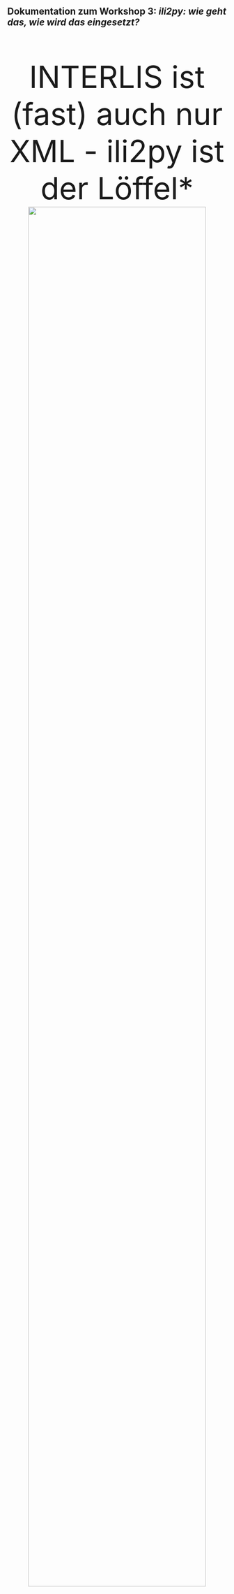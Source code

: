 ## Dokumentation zum Workshop 3: _ili2py: wie geht das, wie wird das eingesetzt?_

<p align="center" width="100%" style="font-size:70px">
INTERLIS ist (fast) auch nur XML - ili2py ist der Löffel* </br>
<img src="assets/img/xml_soup.png" width="90%" /></br>
<span style="font-size:20px">*(Demokrit 330 v.Chr.)</span>
</p>

### Vorbereitung zum Workshop

Zur Vorbereitung bitte [dieser](PREPARATION.md) Beschreibung folgen.

### ili2py

Die aktuelle Implementierung stützt sich auf das [_IlisMeta16_](https://models.interlis.ch/core/IlisMeta16.ili) Metamodell ([Dokumentation](https://www.interlis.ch/download/interlis2/ili24-metamodel_2022-06-17_d.pdf)). Im Folgenden werde ich IlisMeta16 immer mal wieder mit IMD16 abkürzen.

Einfach beschrieben liest ili2py ein beliebiges XTF dieses Modells ein, übersetzt die Elemente in seine internen
Repräsentationen und rendert dann die gewünschte Ausgabe. Das Ganze ist so aufgebaut, dass es nicht nur als Kommandozeilenwerkzeug eingesetzt werden kann, sonder auch als Bibliothek in Python.

Deshalb ist der Name aktuell etwas irreführend. ili2py kann aktuell keine ili-Dateien lesen oder schreiben. Alles ist auf dem Metamodell aufgebaut.

---

<p align="center" width="100%">
<img src="assets/img/ili2py_metamodell.png" width="80%" style="" /></br>
ili2py in der Übersicht aus der IMD16 Dokumentation
</p>

---

Ein Metamodell ist eine Ableitung eines normalen ili-Models. Es kann mit verschiedenen Werkzeugen aus einem ili-Modell erstellt werden.

Stellvertretend hier mal am Beispiel von [ili2c](https://github.com/claeis/ili2c) (Version 5.6.6 => [Download](https://downloads.interlis.ch/ili2c/ili2c-5.6.6.zip)) gezeigt:

```shell
java -jar <pfad-zu-ili2c-jar> -oIMD16 --out models/OeREBKRMtrsfr_V2_0.imd models/OeREBKRMtrsfr_V2_0.ili
```

### Start

----

<p align="center" width="100%" style="color:red;font-size:30px">
<b>https://github.com/moflexch/awt5_windisch</b>
</p>

----

<p align="center" width="100%">
<img src="assets/img/download_ws_material.png" width="80%" style="" /></br>
Auf GitHub laden wir uns das Workshop Material herunter
</p>

- Zip irgendwo entpacken.
- Entstandenen Ordner und dort den Unterordner `ws3_ili2py` im Edior öffnen. Ich werde vscode nutzen.
- Terminal öffnen in diesem Ordner öffnen

### ili2py CLI (Binary)

Das _Command Line Interface_ von ili2py bietet neben dem Hauptkommando `ili2py` noch zwei Subkommandos:

- `diagram`
- `python-classes`

Schauen wir uns also an, wie man das Ganze grundsätzlich nutzt.

#### Hauptkommando

> [!TIP]
> Eventuell muss einmalig `chmod +x ili2py-linux`/ `chmod +x ili2py-macos` ausgeführt werden.

```shell
# Linux (evtl. chmod +x ili2py-linux)
./ili2py-linux

# Mac (evtl. chmod +x ili2py-macos)
./ili2py-macos

# Windows
ili2py-windows.exe
```

Ausgabe ist:
```
Usage: ili2py-linux [OPTIONS] COMMAND [ARGS]...

Options:
  -v, --verbose  Print debug information
  -V, --version  Show the version and exit.
  --help         Show this message and exit.

Commands:
  diagram         Parses an arbitrary IMD16 and creates and creates a...
  python-classes  Parses an arbitrary imd and creates a library of python...
```

> [!TIP]
> Dieselbe Ausgabe erreichen wir auch mit `--help`

```shell
# Linux
./ili2py-linux --help

# Mac
./ili2py-macos --help

# Windows
ili2py-windows.exe --help
```

Mit `-V`/`--version` kann die vorliegende Version angezeigt werden.

```shell
# Linux
./ili2py-linux --V
./ili2py-linux --version

# Mac
./ili2py-macos --V
./ili2py-macos --version

# Windows
ili2py-windows.exe --V
ili2py-windows.exe --version
```

Ausgabe:
```
ili2py 0.0.1 from ./ili2py-linux (Python 3.13.7)
```

> [!NOTE]  
> Der Parameter `-v`/`--verbose` wird nur im Zusammenhang mit den Subkommandos benötig.

---

#### Subkommando `diagram`

Erstellt aus einem Ilismeta16 ein Diagramm nach Wahl.

> [!INFO]
> ili2py nicht das Bild. Es erstellt die jeweilige Textrepäsentation. Das erstellen des Bildes selber muss durch die jeweiligen Werkzeuge sichergestellt werden.

```shell
# Linux
./ili2py-linux diagram --help

# Mac
./ili2py-macos diagram --help

# Windows
ili2py-windows.exe diagram --help
```

Ausgabe:
```
[XX:XX:XX] INFO     INFO: Starting ili2py CLI
           INFO     INFO: ili2py 0.0.1 from ./ili2py-linux (Python 3.13.7)
Usage: ili2py-linux diagram [OPTIONS]

  Parses an arbitrary IMD16 and creates and creates a diagram of selected
  flavour representing the selected models.

Options:
  -i, --imd TEXT            full path to IMD16 file  [required]
  -o, --output_folder TEXT  Path to the folder where the python package should
                            be written to. The folder will be created if not
                            existing.  [required]
  -f, --flavour TEXT        the desired flavour (one of mermaid, plantuml,
                            dot)  [default: mermaid]
  -d, --direction TEXT      the desired direction, depending on the selected
                            flavour (one of mermaid: ['LR', 'RL', 'TD', 'DT'],
                            plantuml: ['top to bottom', 'left to right'], dot:
                            [])
  -l, --linetype TEXT       the desired linetype, depending on the selected
                            flavour (one of mermaid: [], plantuml:
                            ['polyline', 'ortho', 'spline'], dot: [])
  -n, --file_name TEXT      The name of the output diagram. The postfix (md,
                            puml, etc. is added automatically due to selected
                            flavour).  [default: diagram]
  -m, --models TEXT         Model names separated by comma. This is used to
                            filter the content of the resulting diagram. If
                            not provided, the full tree will be drawn.
  -h, --help                Show this message and exit.
  ```

Die Pflichtparameter beim aufruf von `diagram` sind der Pfad zum Metamodell `-i`/`--imd` (nur IMD16 ist erlaubt!) und der Pfad in den das Resultat geschrieben werden soll `-o`/`--output_folder`. Es wird im `output_folder` ein Unterordner mit dem Namen des Flavours angelegt.

Alle anderen Parameter sind fakultativ.

`-f`/`--flavour` => Welcher Diagrammtyp soll ausgegeben werden. Umgesetzt sind aktuell `plantuml`, `mermaid`, `dot` (experimentell). Standardmässig wird nach `mermaid` gerendert.

`-d`/`--direction` => in welche Richtung soll das Diagram angelegt werden. Das ist abhängig vom gewählten Diagrammtyp:

- `mermaid` => `LR`, `RL`, `TD`, `DT` => standard `LR`
- `plantuml` => `'top to bottom'`, `'left to right'`  => standard `'top to bottom'`
- `dot` => Keine Richtungen wählbar

`-l`/`--linetype` => Welcher Art sollen die Verbinder zwischen den Klassen sein. Das ist abhängig vom gewählten Diagrammtyp:

- `mermaid` => Keine Verbindertypen wählbar
- `plantuml` => `polyline`, `ortho`, `spline`
- `dot` => Keine Verbindertypen wählbar

`-n`/`--file_name` => Der Name der Diagrammdatei. Ohne Dateiendung. Diese wird durch den Diagrammtyp bestimmt und automatisch angefügt.

`-m`/`--models` => Eine kommaseparierte Liste von Modellnamen. Diese dienen als Selektionsfilter für das Erzeugte Diagramm. Es werden nur die Modelle im Diagramm gezeichnet die in der Liste sind. Ist die Liste leer (Standard) werden alle Elemente aller Modelle gezeichnet.

> [!INFO]
> Wenn Kommandozeilenparameter Leerzeichen (Spaces) enthalten, müssen sie mit Anführungszeichen `'a b c'` oder `"a b c"` eingefasst sein!

Folgender Befehl erzeugt ein mermaid diagramm (Markdown Datei) in dem Elemente des Modells `OeREBKRMtrsfr_V2_0` enthalten sind (Filter) im Ordner `mermaid`. Die Datei heisst `diagram.md`

```shell
# Linux
./ili2py-linux diagram -i models/OeREBKRMtrsfr_V2_0/OeREBKRMtrsfr_V2_0.imd -o ./ -m OeREBKRMtrsfr_V2_0

# Mac
./ili2py-macos diagram -i models/OeREBKRMtrsfr_V2_0/OeREBKRMtrsfr_V2_0.imd -o ./ -m OeREBKRMtrsfr_V2_0

# Windows
ili2py-windows.exe diagram -i models\OeREBKRMtrsfr_V2_0\OeREBKRMtrsfr_V2_0.imd -o .\ -m OeREBKRMtrsfr_V2_0
```

Folgender Befehl erzeugt dasselbe Diagramm, liefert aber mehr Logging-Ausgabe. Das kann im Fehlerfall nützlich sein.

```shell
# Linux
./ili2py-linux -v diagram -i models/OeREBKRMtrsfr_V2_0/OeREBKRMtrsfr_V2_0.imd -o ./ -m OeREBKRMtrsfr_V2_0

# Mac
./ili2py-macos -v diagram -i models/OeREBKRMtrsfr_V2_0/OeREBKRMtrsfr_V2_0.imd -o ./ -m OeREBKRMtrsfr_V2_0

# Windows
ili2py-windows.exe -v diagram -i models\OeREBKRMtrsfr_V2_0\OeREBKRMtrsfr_V2_0.imd -o .\ -m OeREBKRMtrsfr_V2_0
```

Nun kann jeder mal frei ausprobieren.

#### Subkommando `python-classes`

Erstellt aus einem Ilismeta16 eine komplette eigenständige Python Klassenbibliothek mit sauberem Typing.

```shell
# Linux
./ili2py-linux python-classes --help

# Mac
./ili2py-macos python-classes --help

# Windows
ili2py-windows.exe python-classes --help
```

Ausgabe:
```
[XX:XX:XX] INFO     INFO: Starting ili2py CLI
           INFO     INFO: ili2py 0.0.1 from ./ili2py-linux (Python 3.13.7)
Usage: ili2py-linux python-classes [OPTIONS]

  Parses an arbitrary imd and creates a library of python classes which
  represents a typed interface to the complete construction.

Options:
  -i, --imd TEXT            full path to imd file  [required]
  -o, --output_folder TEXT  Path to where the python package should be written
                            [required]
  -l, --library_name TEXT   Library name which will be used to assemble all
                            python structures in.  [required]
  -h, --help                Show this message and exit.
```

Die Pflichtparameter beim aufruf von `python-classes` sind der Pfad zum Metamodell `-i`/`--imd` (nur IMD16 ist erlaubt!) und der Pfad in den das Resultat geschrieben werden soll `-o`/`--output_folder`. Es wird im `output_folder` ein Unterordner mit dem Namen der Bibliothek angelegt.

`-l`/`--library_name` => Der Name den die Bibliothek haben soll. Dies darf auch ein durch punkte separierter Name sein. Dann wird die Bibliothek intern so erstellt, dass die Namensauflösung der Imports immer mit diesem Pfad gemacht werden. Der Ordner ist aber immer der letzte Abschnitt des punkt separierten Namens. Das dient zur einfacheren Integration in bereits exestierende Software.

> [!INFO]
> Wenn der Name `ili2py.interfaces.interlis.OeREBKRMtrsfr_V2_0` ist, wird die Bibliothek trotzdem im Ordner `OeREBKRMtrsfr_V2_0` erstellt. Man kann diesen dann aber nach Wunsch an die richtige Stelle in seiner Bibliothek kopieren. Die Referenzauflösung funktioniert dann transparent.

Folgender Befehl erstellt die Python Bibliothek im Ordner `OeREBKRMtrsfr_V2_0`:

```shell
# Linux
./ili2py-linux python-classes -i models/OeREBKRMtrsfr_V2_0/OeREBKRMtrsfr_V2_0.imd -o ./ -l interface

# Mac
./ili2py-macos python-classes -i models/OeREBKRMtrsfr_V2_0/OeREBKRMtrsfr_V2_0.imd -o ./ -l interface

# Windows
ili2py-windows.exe python-classes -i models\OeREBKRMtrsfr_V2_0\OeREBKRMtrsfr_V2_0.imd -o .\ -l interface
```

Nun kann man im Editor die 


Folgender Befehl erzeugt dieselbe Bibliothek, liefert aber mehr Logging-Ausgabe. Das kann im Fehlerfall nützlich sein.

```shell
# Linux
./ili2py-linux python-classes -i models/OeREBKRMtrsfr_V2_0/OeREBKRMtrsfr_V2_0.imd -o ./ -l interface

# Mac
./ili2py-macos python-classes -i models/OeREBKRMtrsfr_V2_0/OeREBKRMtrsfr_V2_0.imd -o ./ -l interface

# Windows
ili2py-windows.exe python-classes -i models\OeREBKRMtrsfr_V2_0\OeREBKRMtrsfr_V2_0.imd -o .\ -l interface
```

---

<p align="center" width="100%" style="color:red;font-size:90px">
<b>PAUSE</b>
</p>

---

### ili2py Demonstrator

Dieser Teil ist als Unterstützung der Diskussion gedacht. Alle benötigten Dinge sind vorhanden. Ich werde es kurz durchspielen und zeigen.

Ablauf:

1. Modell auswählen zu dem auch Daten vorhanden sind (im Workshop Material gibt es verschiedene => die mit einem ZIP im Ordner)
1. Daten aus Zip entpacken
1. Erzeugen einer Bibliothek auf Basis des gewählten Modells
1. `qgis_loader.py` im Editor öffnen
1. Die Variable `xtf_path` so anpassen, dass sie auf das XTF zeigt, das zum gewählten Modell gehört
1. QGIS starten
1. Pyhton Konsole in QGIS aufrufen (Ctrl+Alt+P)
1. Editor in Python Konsole anzeigen
1. `qgis_loader.py` via "Skript öffnen" laden
1. Pfad auf gewünschtes Modell anpassen, relative Pfade zum Skript gehen
1. Mit grünem `Play` das Skript ausführen



